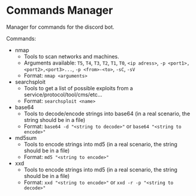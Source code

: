# Commands Manager

Manager for commands for the discord bot.

Commands:
- nmap
    - Tools to scan networks and machines.
    - Arguments available: ``T5``, ``T4``, ``T3``, ``T2``, ``T1``, ``T0``, ``<ip adress>``, ``-p <port1>,<port2>,<port3>...``, ``-p <from>-<to>``, ``-sC``, ``-sV``
    - Format: ``nmap <arguments>``
- searchsploit
    - Tools to get a list of possible exploits from a service/protocol/tool/cms/etc...
    - Format: ``searchsploit <name>``
- base64
    - Tools to decode/encode strings into base64 (in a real scenario, the string should be in a file)
    - Format: ``base64 -d "<string to decode>"`` or ``base64 "<string to encode>"``
- md5sum
    - Tools to encode strings into md5 (in a real scenario, the string should be in a file)
    - Format: ``md5 "<string to encode>"``
- xxd
    - Tools to encode strings into md5 (in a real scenario, the string should be in a file)
    - Format: ``xxd "<string to encode>"`` or ``xxd -r -p "<string to decode>"``